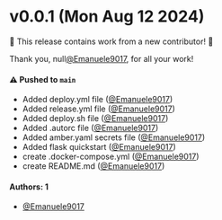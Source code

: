 # v0.0.1 (Mon Aug 12 2024)

:tada: This release contains work from a new contributor! :tada:

Thank you, null[@Emanuele9017](https://github.com/Emanuele9017), for all your work!

#### ⚠️ Pushed to `main`

- Added deploy.yml file ([@Emanuele9017](https://github.com/Emanuele9017))
- Added release.yml file ([@Emanuele9017](https://github.com/Emanuele9017))
- Added deploy.sh file ([@Emanuele9017](https://github.com/Emanuele9017))
- Added .autorc file ([@Emanuele9017](https://github.com/Emanuele9017))
- Added amber.yaml secrets file ([@Emanuele9017](https://github.com/Emanuele9017))
- Added flask quickstart ([@Emanuele9017](https://github.com/Emanuele9017))
- create .docker-compose.yml ([@Emanuele9017](https://github.com/Emanuele9017))
- create README.md ([@Emanuele9017](https://github.com/Emanuele9017))

#### Authors: 1

- [@Emanuele9017](https://github.com/Emanuele9017)
